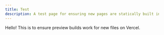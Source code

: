 ```yaml
---
title: Test
description: A test page for ensuring new pages are statically built into previews.
---
```


Hello! This is to ensure preview builds work for new files on Vercel.

